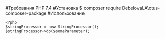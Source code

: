 #Требования
PHP 7.4
#Установка
$ composer require DebelovaLA\otus-composer-package
#Использование
```
<?php
$stringProcessor = new StringProcessor();
$stringProcessor->do($someParameter);
```